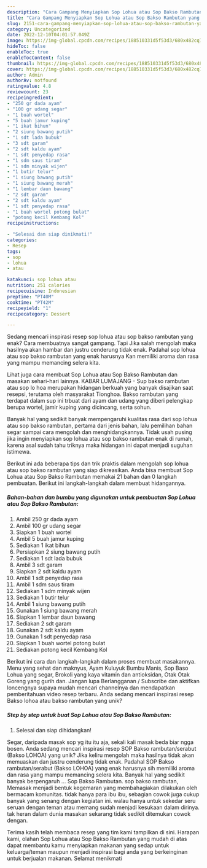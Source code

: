 ```yaml
---
description: "Cara Gampang Menyiapkan Sop Lohua atau Sop Bakso Rambutan yang Bisa Manjain Lidah"
title: "Cara Gampang Menyiapkan Sop Lohua atau Sop Bakso Rambutan yang Bisa Manjain Lidah"
slug: 2151-cara-gampang-menyiapkan-sop-lohua-atau-sop-bakso-rambutan-yang-bisa-manjain-lidah
category: Uncategorized
date: 2022-12-10T04:01:57.049Z
image: https://img-global.cpcdn.com/recipes/188510331d5f53d3/680x482cq70/sop-lohua-atau-sop-bakso-rambutan-foto-resep-utama.jpg
hideToc: false
enableToc: true
enableTocContent: false
thumbnail: https://img-global.cpcdn.com/recipes/188510331d5f53d3/680x482cq70/sop-lohua-atau-sop-bakso-rambutan-foto-resep-utama.jpg
cover: https://img-global.cpcdn.com/recipes/188510331d5f53d3/680x482cq70/sop-lohua-atau-sop-bakso-rambutan-foto-resep-utama.jpg
author: Admin
authorAv: notfound
ratingvalue: 4.8
reviewcount: 23
recipeingredient:
- "250 gr dada ayam"
- "100 gr udang segar"
- "1 buah wortel"
- "5 buah jamur kuping"
- "1 ikat bihun"
- "2 siung bawang putih"
- "1 sdt lada bubuk"
- "3 sdt garam"
- "2 sdt kaldu ayam"
- "1 sdt penyedap rasa"
- "1 sdm saus tiram"
- "1 sdm minyak wijen"
- "1 butir telur"
- "1 siung bawang putih"
- "1 siung bawang merah"
- "1 lembar daun bawang"
- "2 sdt garam"
- "2 sdt kaldu ayam"
- "1 sdt penyedap rasa"
- "1 buah wortel potong bulat"
- "potong kecil Kembang Kol"
recipeinstructions:

- "Selesai dan siap dinikmati!"
categories:
- Resep
tags:
- sop
- lohua
- atau

katakunci: sop lohua atau 
nutrition: 251 calories
recipecuisine: Indonesian
preptime: "PT40M"
cooktime: "PT42M"
recipeyield: "1"
recipecategory: Dessert

---
```



Sedang mencari inspirasi resep sop lohua atau sop bakso rambutan yang enak? Cara membuatnya sangat gampang. Tapi Jika salah mengolah maka hasilnya akan hambar dan justru cenderung tidak enak. Padahal sop lohua atau sop bakso rambutan yang enak harusnya Kan memiliki aroma dan rasa yang mampu memancing selera kita.


Lihat juga cara membuat Sop Lohua atau Sop Bakso Rambutan dan masakan sehari-hari lainnya. KABAR LUMAJANG - Sup bakso rambutan atau sop lo hoa merupakan hidangan berkuah yang banyak disajikan saat resepsi, terutama oleh masyarakat Tionghoa. Bakso rambutan yang terdapat dalam sup ini trbuat dari ayam dan udang yang diberi pelengkap berupa wortel, jamir kuping yang dicincang, serta sohun.

Banyak hal yang sedikit banyak mempengaruhi kualitas rasa dari sop lohua atau sop bakso rambutan, pertama dari jenis bahan, lalu pemilihan bahan segar sampai cara mengolah dan menghidangkannya. Tidak usah pusing jika ingin menyiapkan sop lohua atau sop bakso rambutan enak di rumah, karena asal sudah tahu triknya maka hidangan ini dapat menjadi suguhan istimewa.


Berikut ini ada beberapa tips dan trik praktis dalam mengolah sop lohua atau sop bakso rambutan yang siap dikreasikan. Anda bisa membuat Sop Lohua atau Sop Bakso Rambutan memakai 21 bahan dan 0 langkah pembuatan. Berikut ini langkah-langkah dalam membuat hidangannya.

<!--inarticleads1-->

##### Bahan-bahan dan bumbu yang digunakan untuk pembuatan Sop Lohua atau Sop Bakso Rambutan:

1. Ambil 250 gr dada ayam
1. Ambil 100 gr udang segar
1. Siapkan 1 buah wortel
1. Ambil 5 buah jamur kuping
1. Sediakan 1 ikat bihun
1. Persiapkan 2 siung bawang putih
1. Sediakan 1 sdt lada bubuk
1. Ambil 3 sdt garam
1. Siapkan 2 sdt kaldu ayam
1. Ambil 1 sdt penyedap rasa
1. Ambil 1 sdm saus tiram
1. Sediakan 1 sdm minyak wijen
1. Sediakan 1 butir telur
1. Ambil 1 siung bawang putih
1. Gunakan 1 siung bawang merah
1. Siapkan 1 lembar daun bawang
1. Sediakan 2 sdt garam
1. Gunakan 2 sdt kaldu ayam
1. Gunakan 1 sdt penyedap rasa
1. Siapkan 1 buah wortel potong bulat
1. Sediakan potong kecil Kembang Kol


Berikut ini cara dan langkah-langkah dalam proses membuat masakannya. Menu yang sehat dan maknyus, Ayam Kuluyuk Bumbu Manis, Sop Baso Lohua yang segar, Brokoli yang kaya vitamin dan antioksidan, Otak Otak Goreng yang gurih dan. Jangan lupa Berlangganan / Subscribe dan aktifkan loncengnya supaya mudah mencari channelnya dan mendapatkan pemberitahuan video resep terbaru. Anda sedang mencari inspirasi resep Bakso lohoa atau bakso rambutan yang unik? 

<!--inarticleads2-->

##### Step by step untuk buat Sop Lohua atau Sop Bakso Rambutan:


1. Selesai dan siap dihidangkan!

Segar, daripada masak sop yg itu itu aja, sekali kali masak beda biar ngga bosen. Anda sedang mencari inspirasi resep SOP Bakso rambutan/serabut (Bakso LOHOA) yang unik? Jika keliru mengolah maka hasilnya tidak akan memuaskan dan justru cenderung tidak enak. Padahal SOP Bakso rambutan/serabut (Bakso LOHOA) yang enak harusnya sih memiliki aroma dan rasa yang mampu memancing selera kita. Banyak hal yang sedikit banyak berpengaruh … Sop Bakso Rambutan. sop bakso rambutan, Memasak menjadi bentuk kegemaran yang membahagiakan dilakukan oleh bermacam komunitas. tidak hanya para ibu ibu, sebagian cowok juga cukup banyak yang senang dengan kegiatan ini. walau hanya untuk sekedar seru seruan dengan teman atau memang sudah menjadi kesukaan dalam dirinya. tak heran dalam dunia masakan sekarang tidak sedikit ditemukan cowok dengan. 

Terima kasih telah membaca resep yang tim kami tampilkan di sini. Harapan kami, olahan Sop Lohua atau Sop Bakso Rambutan yang mudah di atas dapat membantu kamu menyiapkan makanan yang sedap untuk keluarga/teman maupun menjadi inspirasi bagi anda yang berkeinginan untuk berjualan makanan. Selamat menikmati
